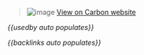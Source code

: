 <!-- category start --><!-- category end -->

> ![image](https://user-images.githubusercontent.com/3793636/117873919-f6faba80-b265-11eb-81a5-039bdcd822e8.png)  [View on Carbon website](https://www.carbondesignsystem.com/components/notification/usage/)

<!-- usedby start open="true" -->
*{{usedby auto populates}}*
<!-- usedby end -->

<!-- backlinks start open="true" -->
*{{backlinks auto populates}}*
<!-- backlinks end -->